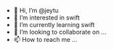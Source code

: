- 👋 Hi, I’m @jeytu
- 👀 I’m interested in swift
- 🌱 I’m currently learning  swift
- 💞️ I’m looking to collaborate on ...
- 📫 How to reach me ...

<!---
jeytu/jeytu is a ✨ special ✨ repository because its `README.md` (this file) appears on your GitHub profile.
You can click the Preview link to take a look at your changes.
--->
